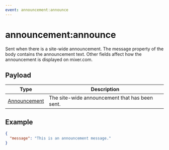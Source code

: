 ```yaml
---
event: ⁠⁠⁠announcement:announce
---
```

# ⁠⁠⁠⁠announcement:announce
Sent when there is a site-wide announcement. The message property of the body contains the announcement text. Other fields affect how the announcement is displayed on mixer.com.

## Payload
|Type|Description|
|----|-----------|
|[Announcement](REST_LINK/Announcement)|The site-wide announcement that has been sent.|

## Example
```json
{
  "message": "This is an announcement message."
}
```

